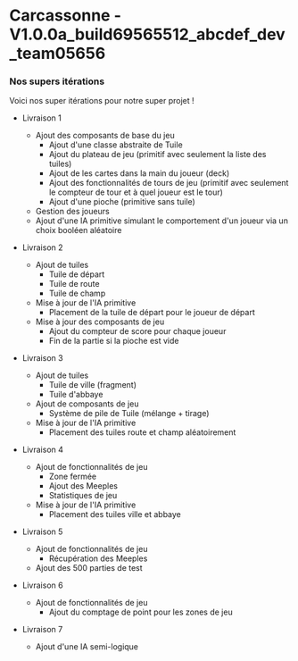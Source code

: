 # Carcassonne - V1.0.0a_build69565512_abcdef_dev_team05656
### Nos supers itérations

Voici nos super itérations pour notre super projet !

- Livraison 1
  - Ajout des composants de base du jeu
    - Ajout d'une classe abstraite de Tuile
    - Ajout du plateau de jeu (primitif avec seulement la liste des tuiles)
    - Ajout de les cartes dans la main du joueur (deck)
    - Ajout des fonctionnalités de tours de jeu (primitif avec seulement le compteur de tour et à quel joueur est le tour)
    - Ajout d'une pioche (primitive sans tuile)
  - Gestion des joueurs
  - Ajout d'une IA primitive simulant le comportement d'un joueur via un choix booléen aléatoire

- Livraison 2
  - Ajout de tuiles
    - Tuile de départ
    - Tuile de route
    - Tuile de champ
  - Mise à jour de l'IA primitive
    - Placement de la tuile de départ pour le joueur de départ
  - Mise à jour des composants de jeu
    - Ajout du compteur de score pour chaque joueur
    - Fin de la partie si la pioche est vide

- Livraison 3
  - Ajout de tuiles
    - Tuile de ville (fragment)
    - Tuile d'abbaye
  - Ajout de composants de jeu
    - Système de pile de Tuile (mélange + tirage)
  - Mise à jour de l'IA  primitive
    - Placement des tuiles route et champ aléatoirement
 
 - Livraison 4
   - Ajout de fonctionnalités de jeu
     - Zone fermée
     - Ajout des Meeples
     - Statistiques de jeu
    - Mise à jour de l'IA primitive
      - Placement des tuiles ville et abbaye

  - Livraison 5
    - Ajout de fonctionnalités de jeu
      - Récupération des Meeples
    - Ajout des 500 parties de test
 
  - Livraison 6
    - Ajout de fonctionnalités de jeu
      - Ajout du comptage de point pour les zones de jeu

  - Livraison 7
    - Ajout d'une IA semi-logique
